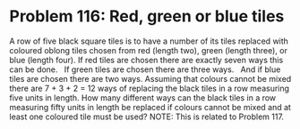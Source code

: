 # Problem 116: Red, green or blue tiles
A row of five black square tiles is to have a number of its tiles
replaced with coloured oblong tiles chosen from red (length two), green
(length three), or blue (length four). If red tiles are chosen there are
exactly seven ways this can be done.   If green tiles are chosen there
are three ways.   And if blue tiles are chosen there are two ways.
Assuming that colours cannot be mixed there are 7 + 3 + 2 = 12 ways of
replacing the black tiles in a row measuring five units in length. How
many different ways can the black tiles in a row measuring fifty units
in length be replaced if colours cannot be mixed and at least one
coloured tile must be used? NOTE: This is related to Problem 117.
